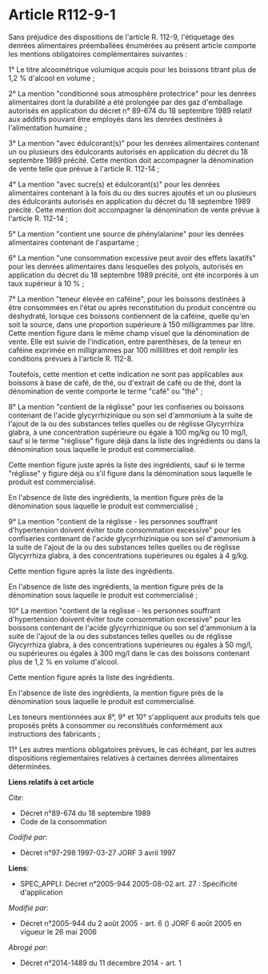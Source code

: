 # Article R112-9-1

Sans préjudice des dispositions de l'article R. 112-9, l'étiquetage des denrées alimentaires préemballées énumérées au
présent article comporte les mentions obligatoires complémentaires suivantes :

1° Le titre alcoométrique volumique acquis pour les boissons titrant plus de 1,2 % d'alcool en volume ;

2° La mention "conditionné sous atmosphère protectrice" pour les denrées alimentaires dont la durabilité a été prolongée par
des gaz d'emballage autorisés en application du décret n° 89-674 du 18 septembre 1989 relatif aux additifs pouvant être
employés dans les denrées destinées à l'alimentation humaine ;

3° La mention "avec édulcorant(s)" pour les denrées alimentaires contenant un ou plusieurs des édulcorants autorisés en
application du décret du 18 septembre 1989 précité. Cette mention doit accompagner la dénomination de vente telle que prévue
à l'article R. 112-14 ;

4° La mention "avec sucre(s) et édulcorant(s)" pour les denrées alimentaires contenant à la fois du ou des sucres ajoutés et
un ou plusieurs des édulcorants autorisés en application du décret du 18 septembre 1989 précité. Cette mention doit
accompagner la dénomination de vente prévue à l'article R. 112-14 ;

5° La mention "contient une source de phénylalanine" pour les denrées alimentaires contenant de l'aspartame ;

6° La mention "une consommation excessive peut avoir des effets laxatifs" pour les denrées alimentaires dans lesquelles des
polyols, autorisés en application du décret du 18 septembre 1989 précité, ont été incorporés à un taux supérieur à 10 % ;

7° La mention "teneur élevée en caféine", pour les boissons destinées à être consommées en l'état ou après reconstitution du
produit concentré ou déshydraté, lorsque ces boissons contiennent de la caféine, quelle qu'en soit la source, dans une
proportion supérieure à 150 milligrammes par litre. Cette mention figure dans le même champ visuel que la dénomination de
vente. Elle est suivie de l'indication, entre parenthèses, de la teneur en caféine exprimée en milligrammes par 100
millilitres et doit remplir les conditions prévues à l'article R. 112-8.

Toutefois, cette mention et cette indication ne sont pas applicables aux boissons à base de café, de thé, ou d'extrait de
café ou de thé, dont la dénomination de vente comporte le terme "café" ou "thé" ;

8° La mention "contient de la réglisse" pour les confiseries ou boissons contenant de l'acide glycyrrhizinique ou son sel
d'ammonium à la suite de l'ajout de la ou des substances telles quelles ou de réglisse Glycyrrhiza glabra, à une
concentration supérieure ou égale à 100 mg/kg ou 10 mg/l, sauf si le terme "réglisse" figure déjà dans la liste des
ingrédients ou dans la dénomination sous laquelle le produit est commercialisé.

Cette mention figure juste après la liste des ingrédients, sauf si le terme "réglisse" y figure déjà ou s'il figure dans la
dénomination sous laquelle le produit est commercialisé.

En l'absence de liste des ingrédients, la mention figure près de la dénomination sous laquelle le produit est commercialisé ;

9° La mention "contient de la réglisse - les personnes souffrant d'hypertension doivent éviter toute consommation excessive"
pour les confiseries contenant de l'acide glycyrrhizinique ou son sel d'ammonium à la suite de l'ajout de la ou des
substances telles quelles ou de réglisse Glycyrrhiza glabra, à des concentrations supérieures ou égales à 4 g/kg.

Cette mention figure après la liste des ingrédients.

En l'absence de liste des ingrédients, la mention figure près de la dénomination sous laquelle le produit est commercialisé ;

10° La mention "contient de la réglisse - les personnes souffrant d'hypertension doivent éviter toute consommation excessive"
pour les boissons contenant de l'acide glycyrrhizinique ou son sel d'ammonium à la suite de l'ajout de la ou des substances
telles quelles ou de réglisse Glycyrrhiza glabra, à des concentrations supérieures ou égales à 50 mg/l, ou supérieures ou
égales à 300 mg/l dans le cas des boissons contenant plus de 1,2 % en volume d'alcool.

Cette mention figure après la liste des ingrédients.

En l'absence de liste des ingrédients, la mention figure près de la dénomination sous laquelle le produit est commercialisé.

Les teneurs mentionnées aux 8°, 9° et 10° s'appliquent aux produits tels que proposés prêts à consommer ou reconstitués
conformément aux instructions des fabricants ;

11° Les autres mentions obligatoires prévues, le cas échéant, par les autres dispositions réglementaires relatives à
certaines denrées alimentaires déterminées.

**Liens relatifs à cet article**

_Cite_:

  - Décret n°89-674 du 18 septembre 1989
  - Code de la consommation

_Codifié par_:

  - Décret n°97-298 1997-03-27 JORF 3 avril 1997

**Liens**:

  - SPEC_APPLI: Décret n°2005-944 2005-08-02 art. 27 : Spécificité d'application

_Modifié par_:

  - Décret n°2005-944 du 2 août 2005 - art. 6 () JORF 6 août 2005 en vigueur le 26 mai 2006

_Abrogé par_:

  - Décret n°2014-1489 du 11 décembre 2014 - art. 1
